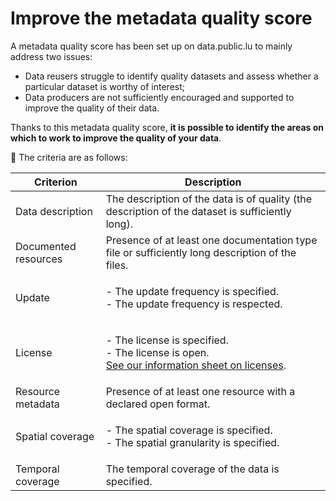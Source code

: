 # Improve the metadata quality score

A metadata quality score has been set up on data.public.lu to mainly address two issues:

* Data reusers struggle to identify quality datasets and assess whether a particular dataset is worthy of interest;
* Data producers are not sufficiently encouraged and supported to improve the quality of their data.

Thanks to this metadata quality score, **it is possible to identify the areas on which to work to improve the quality of your data**.

🧭 The criteria are as follows:&#x20;

| Criterion | Description |
| -------------------------- | ------------------------------------------------------------------------------------------------------------------------------------------------------------------------------------------------- |
| Data description | The description of the data is of quality (the description of the dataset is sufficiently long). |
| Documented resources | Presence of at least one documentation type file or sufficiently long description of the files. |
| Update | <p>- The update frequency is specified.<br>- The update frequency is respected.</p> |
| License | <p>- The license is specified.<br>- The license is open.<br><a href="https://data.public.lu/en/pages/fact-sheets/licenses/">See our information sheet on licenses</a>.</p> |
| Resource metadata | Presence of at least one resource with a declared open format. |
| Spatial coverage | <p>- The spatial coverage is specified.<br>- The spatial granularity is specified.</p> |
| Temporal coverage | The temporal coverage of the data is specified. |
